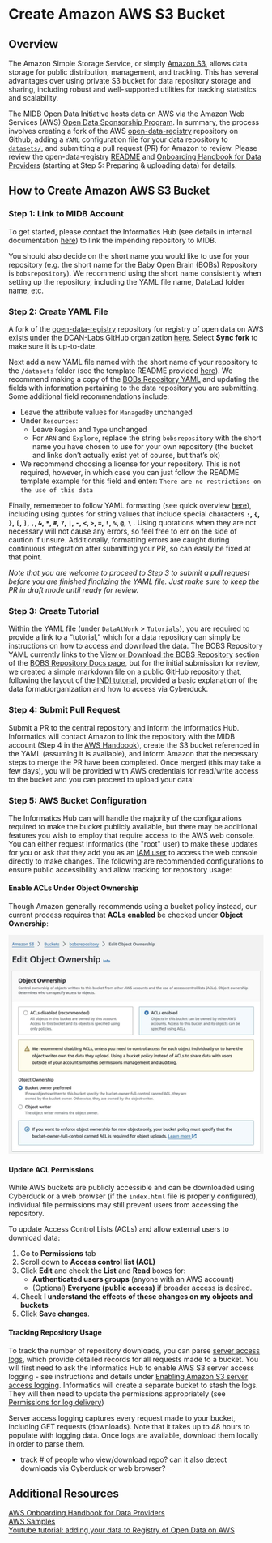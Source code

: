 # Create Amazon AWS S3 Bucket

## Overview
The Amazon Simple Storage Service, or simply [Amazon S3](https://aws.amazon.com/s3/), allows data storage for public distribution, management, and tracking. This has several advantages over using private S3 bucket for data repository storage and sharing, including robust and well-supported utilities for tracking statistics and scalability. 

The MIDB Open Data Initiative hosts data on AWS via the Amazon Web Services (AWS) [Open Data Sponsorship Program](https://aws.amazon.com/opendata/open-data-sponsorship-program/). In summary, the process involves creating a fork of the AWS [open-data-registry](https://github.com/awslabs/open-data-registry) repository on Github, adding a `YAML` configuration file for your data repository to [`datasets/`](https://github.com/awslabs/open-data-registry/tree/main/datasets), and submitting a pull request (PR) for Amazon to review. Please review the open-data-registry [README](https://github.com/DCAN-Labs/open-data-registry?tab=readme-ov-file#registry-of-open-data-on-aws) and [Onboarding Handbook for Data Providers](https://assets.opendata.aws/aws-onboarding-handbook-for-data-providers-en-US.pdf) (starting at Step 5: Preparing & uploading data) for details.

## How to Create Amazon AWS S3 Bucket
### Step 1: Link to MIDB Account
To get started, please contact the Informatics Hub (see details in internal documentation [here](https://docs.google.com/document/d/1qEC6YwhW-kik2z1EZAlhhUgNSrgH9XlweW-avR00Yls/edit?usp=sharing)) to link the impending repository to MIDB. 

You should also decide on the short name you would like to use for your repository (e.g. the short name for the Baby Open Brain (BOBs) Repository is `bobsrepository`). We recommend using the short name consistently when setting up the repository, including the YAML file name, DataLad folder name, etc. 

### Step 2: Create YAML File
A fork of the [open-data-registry](https://github.com/awslabs/open-data-registry) repository for registry of open data on AWS exists under the DCAN-Labs GitHub organization [here](https://github.com/DCAN-Labs/open-data-registry). Select **Sync fork** to make sure it is up-to-date.

Next add a new YAML file named with the short name of your repository to the `/datasets` folder (see the template README provided [here](https://github.com/awslabs/open-data-registry?tab=readme-ov-file#how-are-datasets-added-to-the-registry)). We recommend making a copy of the [BOBs Repository YAML](https://github.com/LuciMoore/open-data-registry/blob/main/datasets/bobsrepository.yaml) and updating the fields with information pertaining to the data repository you are submitting. Some additional field recommendations include:  

* Leave the attribute values for `ManagedBy` unchanged  
* Under `Resources`:  
    * Leave `Region` and `Type` unchanged  
    * For `ARN` and `Explore`, replace the string `bobsrepository` with the short name you have chosen to use for your own repository (the bucket and links don’t actually exist yet of course, but that’s ok)  
* We recommend choosing a license for your repository. This is not required, however, in which case you can just follow the README template example for this field and enter: `There are no restrictions on the use of this data`

Finally, rememeber to follow YAML formatting (see quick overview [here](https://stackoverflow.com/a/22235064)), including using quotes for string values that include special characters  **`:`, `{`, `}`, `[`, `]`, `,`, `&`, `*`, `#`, `?`, `|`, `-`, `<`, `>`, `=`, `!`, `%`, `@`, `\`** . Using quotations when they are not necessary will not cause any errors, so feel free to err on the side of caution if unsure. Additionally, formatting errors are caught during continuous integration after submitting your PR, so can easily be fixed at that point.     

*Note that you are welcome to proceed to Step 3 to submit a pull request before you are finished finalizing the YAML file. Just make sure to keep the PR in draft mode until ready for review.*

### Step 3: Create Tutorial  
Within the YAML file (under `DataAtWork` > `Tutorials`), you are required to provide a link to a “tutorial,” which for a data repository can simply be instructions on how to access and download the data. The BOBS Repository YAML currently links to the [View or Download the BOBS Repository](https://bobsrepository.readthedocs.io/en/latest/data_access/) section of the [BOBS Repository Docs page](https://bobsrepository.readthedocs.io/en/latest/), but for the initial submission for review, we created a simple markdown file on a public GitHub repository that, following the layout of the [INDI tutorial](https://fcon_1000.projects.nitrc.org/indi/s3/index.html), provided a basic explanation of the data format/organization and how to access via Cyberduck. 

### Step 4: Submit Pull Request
Submit a PR to the central repository and inform the Informatics Hub. Informatics will contact Amazon to link the repository with the MIDB account (Step 4 in the [AWS Handbook](https://assets.opendata.aws/aws-onboarding-handbook-for-data-providers-en-US.pdf)), create the S3 bucket referenced in the YAML (assuming it is available), and inform Amazon that the necessary steps to merge the PR have been completed. Once merged (this may take a few days), you will be provided with AWS credentials for read/write access to the bucket and you can proceed to upload your data! 

### Step 5: AWS Bucket Configuration
The Informatics Hub can will handle the majority of the configurations required to make the bucket publicly available, but there may be additional features you wish to employ that require access to the AWS web console. You can either request Informatics (the "root" user) to make these updates for you or ask that they add you as an [IAM user](https://docs.aws.amazon.com/IAM/latest/UserGuide/id_users.html) to access the web console directly to make changes. The following are recommended configurations to ensure public accessibility and allow tracking for repository usage:

#### Enable ACLs Under Object Ownership
Though Amazon generally recommends using a bucket policy instead, our current process requires that **ACLs enabled** be checked under **Object Ownership**:

![](images/edit-object-ownership.jpg)

#### Update ACL Permissions
While AWS buckets are publicly accessible and can be downloaded using Cyberduck or a web browser (if the `index.html` file is properly configured), individual file permissions may still prevent users from accessing the repository.

To update Access Control Lists (ACLs) and allow external users to download data:

1. Go to **Permissions** tab  
2. Scroll down to **Access control list (ACL)**
3. Click **Edit** and check the **List** and **Read** boxes for: 
    - **Authenticated users groups** (anyone with an AWS account)
    - (Optional) **Everyone (public access)** if broader access is desired.  
4. Check **I understand the effects of these changes on my objects and buckets**
5. Click **Save changes**.

#### Tracking Repository Usage
To track the number of repository downloads, you can parse [server access logs](https://docs.aws.amazon.com/AmazonS3/latest/userguide/ServerLogs.html), which provide detailed records for all requests made to a bucket. You will first need to ask the Informatics Hub to enable AWS S3 server access logging - see instructions and details under [Enabling Amazon S3 server access logging](https://docs.aws.amazon.com/AmazonS3/latest/userguide/enable-server-access-logging.html). Informatics will create a separate bucket to stash the logs. They will then need to update the permissions appropriately (see [Permissions for log delivery](https://docs.aws.amazon.com/AmazonS3/latest/userguide/enable-server-access-logging.html#grant-log-delivery-permissions-general))

Server access logging captures every request made to your bucket, including GET requests (downloads). Note that it takes up to 48 hours to populate with logging data. Once logs are available, download them locally in order to parse them.

- track # of people who view/download repo? can it also detect downloads via Cyberduck or web browser? 

## Additional Resources
[AWS Onboarding Handbook for Data Providers](https://assets.opendata.aws/aws-onboarding-handbook-for-data-providers-en-US.pdf)      
[AWS Samples](https://github.com/aws-samples/)  
[Youtube tutorial: adding your data to Registry of Open Data on AWS](https://www.youtube.com/watch?v=5nocWdjN1DA)



